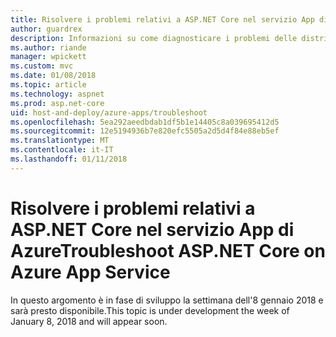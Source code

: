 ```yaml
---
title: Risolvere i problemi relativi a ASP.NET Core nel servizio App di Azure
author: guardrex
description: Informazioni su come diagnosticare i problemi delle distribuzioni di ASP.NET Core in Servizio App di Azure.
ms.author: riande
manager: wpickett
ms.custom: mvc
ms.date: 01/08/2018
ms.topic: article
ms.technology: aspnet
ms.prod: asp.net-core
uid: host-and-deploy/azure-apps/troubleshoot
ms.openlocfilehash: 5ea292aeedbdab1df5b1e14405c8a039695412d5
ms.sourcegitcommit: 12e5194936b7e820efc5505a2d5d4f84e88eb5ef
ms.translationtype: MT
ms.contentlocale: it-IT
ms.lasthandoff: 01/11/2018
---
```

# <a name="troubleshoot-aspnet-core-on-azure-app-service"></a><span data-ttu-id="78e18-103">Risolvere i problemi relativi a ASP.NET Core nel servizio App di Azure</span><span class="sxs-lookup"><span data-stu-id="78e18-103">Troubleshoot ASP.NET Core on Azure App Service</span></span>

<span data-ttu-id="78e18-104">In questo argomento è in fase di sviluppo la settimana dell'8 gennaio 2018 e sarà presto disponibile.</span><span class="sxs-lookup"><span data-stu-id="78e18-104">This topic is under development the week of January 8, 2018 and will appear soon.</span></span>
